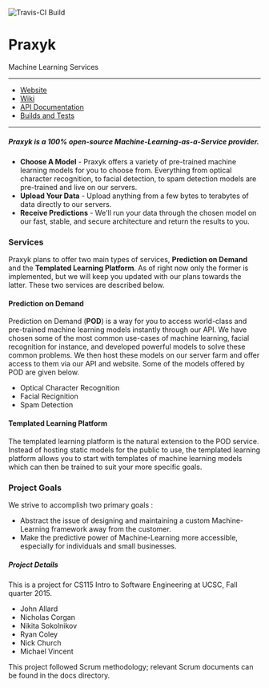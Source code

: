 ![Travis-CI Build](https://travis-ci.org/Praxyk/Praxyk.svg)

Praxyk
=========

Machine Learning Services
___

 * [Website](https://praxyk.com) 
 * [Wiki](https://github.com/Praxyk/Praxyk/wiki/Home)
 * [API Documentation](https://github.com/Praxyk/Praxyk/wiki/Praxyk-API)
 * [Builds and Tests](https://travis-ci.org/Praxyk/Praxyk)

___


##### Praxyk is a 100% open-source Machine-Learning-as-a-Service provider.

* **Choose A Model** - Praxyk offers a variety of pre-trained machine learning models for you to choose from. Everything from optical character recognition, to facial detection, to spam detection models are pre-trained and live on our servers.
* **Upload Your Data** - Upload anything from a few bytes to terabytes of data directly to our servers.
* **Receive Predictions** - We'll run your data through the chosen model on our fast, stable, and secure architecture and return the results to you.


### Services

Praxyk plans to offer two main types of services, **Prediction on Demand** and the **Templated Learning Platform**. As of right now only the former is implemented, but we will keep you updated with our plans towards the latter. These two services are described below.

#### Prediction on Demand
Prediction on Demand (**POD**) is a way for you to access world-class and pre-trained machine learning models instantly through our API.  We have chosen some of the most common use-cases of machine learning, facial recognition for instance, and developed powerful models to solve these common problems. We then host these models on our server farm and offer access to them via our API and website. Some of the models offered by POD are given below.
 * Optical Character Recognition
 * Facial Recignition
 * Spam Detection

#### Templated Learning Platform
The templated learning platform is the natural extension to the POD service. Instead of hosting static models for the public to use, the templated learning platform allows you to start with templates of machine learning models which can then be trained to suit your more specific goals.

### Project Goals                                                                                                                                            
 We strive to accomplish two primary goals :
 * Abstract the issue of designing and maintaining a custom Machine-Learning framework away from the customer.
 * Make the predictive power of Machine-Learning more accessible, especially for individuals and small businesses.

##### Project Details
This is a project for CS115 Intro to Software Engineering at UCSC, Fall quarter 2015.

 * John Allard
 * Nicholas Corgan
 * Nikita Sokolnikov
 * Ryan Coley
 * Nick Church
 * Michael Vincent

This project followed Scrum methodology; relevant Scrum documents can be found in the docs directory.


